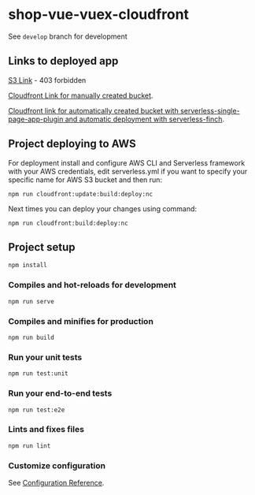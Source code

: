 # shop-vue-vuex-cloudfront

See `develop` branch for development

## Links to deployed app
[S3 Link](http://car-parts-manual.s3-website-us-east-1.amazonaws.com/) - 403 forbidden

[Cloudfront Link for manually created bucket](https://duq59gs8kboag.cloudfront.net/).

[Cloudfront link for automatically created bucket with serverless-single-page-app-plugin and automatic deployment with serverless-finch](https://d31qwwzbuo55t9.cloudfront.net).

## Project deploying to AWS
For deployment install and configure AWS CLI and Serverless framework with your
AWS credentials, edit serverless.yml if you want to specify
your specific name for AWS S3 bucket and then run:
```
npm run cloudfront:update:build:deploy:nc
```
Next times you can deploy your changes using command:
```
npm run cloudfront:build:deploy:nc
```

## Project setup
```
npm install
```

### Compiles and hot-reloads for development
```
npm run serve
```

### Compiles and minifies for production
```
npm run build
```

### Run your unit tests
```
npm run test:unit
```

### Run your end-to-end tests
```
npm run test:e2e
```

### Lints and fixes files
```
npm run lint
```

### Customize configuration
See [Configuration Reference](https://cli.vuejs.org/config/).
